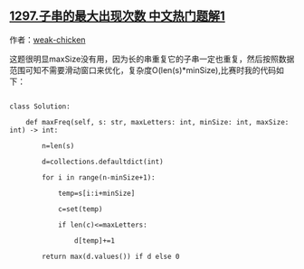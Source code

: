 ## [1297.子串的最大出现次数 中文热门题解1](https://leetcode.cn/problems/maximum-number-of-occurrences-of-a-substring/solutions/100000/du-dong-ti-mu-jiu-zhi-neng-suan-jian-dan-ti-by-shu)

作者：[weak-chicken](https://leetcode.cn/u/weak-chicken)

这题很明显maxSize没有用，因为长的串重复它的子串一定也重复，然后按照数据范围可知不需要滑动窗口来优化，复杂度O(len(s)*minSize),比赛时我的代码如下：
```
class Solution:
    def maxFreq(self, s: str, maxLetters: int, minSize: int, maxSize: int) -> int:
        n=len(s)
        d=collections.defaultdict(int)
        for i in range(n-minSize+1):
            temp=s[i:i+minSize]
            c=set(temp)
            if len(c)<=maxLetters:
                d[temp]+=1
        return max(d.values()) if d else 0
```
